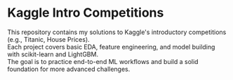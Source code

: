 # Kaggle Intro Competitions 

This repository contains my solutions to Kaggle's introductory competitions (e.g., Titanic, House Prices).  
Each project covers basic EDA, feature engineering, and model building with scikit-learn and LightGBM.  
The goal is to practice end-to-end ML workflows and build a solid foundation for more advanced challenges.  
